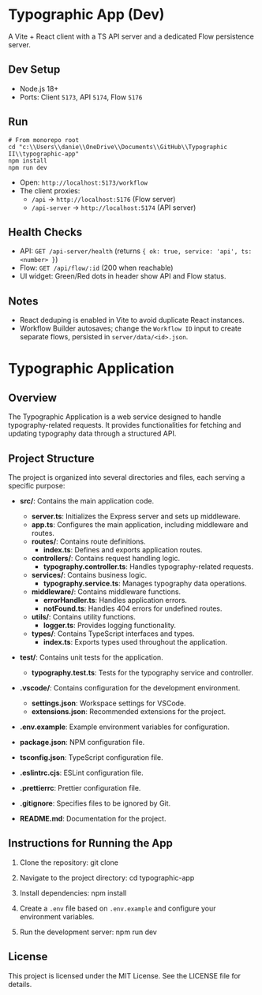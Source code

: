 # Typographic App (Dev)

A Vite + React client with a TS API server and a dedicated Flow persistence server.

## Dev Setup

- Node.js 18+
- Ports: Client `5173`, API `5174`, Flow `5176`

## Run

```pwsh
# From monorepo root
cd "c:\\Users\\danie\\OneDrive\\Documents\\GitHub\\Typographic II\\typographic-app"
npm install
npm run dev
```

- Open: `http://localhost:5173/workflow`
- The client proxies:
  - `/api` → `http://localhost:5176` (Flow server)
  - `/api-server` → `http://localhost:5174` (API server)

## Health Checks

- API: `GET /api-server/health` (returns `{ ok: true, service: 'api', ts: <number> }`)
- Flow: `GET /api/flow/:id` (200 when reachable)
- UI widget: Green/Red dots in header show API and Flow status.

## Notes

- React deduping is enabled in Vite to avoid duplicate React instances.
- Workflow Builder autosaves; change the `Workflow ID` input to create separate flows, persisted in `server/data/<id>.json`.
# Typographic Application

## Overview
The Typographic Application is a web service designed to handle typography-related requests. It provides functionalities for fetching and updating typography data through a structured API.

## Project Structure
The project is organized into several directories and files, each serving a specific purpose:

- **src/**: Contains the main application code.
  - **server.ts**: Initializes the Express server and sets up middleware.
  - **app.ts**: Configures the main application, including middleware and routes.
  - **routes/**: Contains route definitions.
    - **index.ts**: Defines and exports application routes.
  - **controllers/**: Contains request handling logic.
    - **typography.controller.ts**: Handles typography-related requests.
  - **services/**: Contains business logic.
    - **typography.service.ts**: Manages typography data operations.
  - **middleware/**: Contains middleware functions.
    - **errorHandler.ts**: Handles application errors.
    - **notFound.ts**: Handles 404 errors for undefined routes.
  - **utils/**: Contains utility functions.
    - **logger.ts**: Provides logging functionality.
  - **types/**: Contains TypeScript interfaces and types.
    - **index.ts**: Exports types used throughout the application.
  
- **test/**: Contains unit tests for the application.
  - **typography.test.ts**: Tests for the typography service and controller.

- **.vscode/**: Contains configuration for the development environment.
  - **settings.json**: Workspace settings for VSCode.
  - **extensions.json**: Recommended extensions for the project.

- **.env.example**: Example environment variables for configuration.

- **package.json**: NPM configuration file.

- **tsconfig.json**: TypeScript configuration file.

- **.eslintrc.cjs**: ESLint configuration file.

- **.prettierrc**: Prettier configuration file.

- **.gitignore**: Specifies files to be ignored by Git.

- **README.md**: Documentation for the project.

## Instructions for Running the App

1. Clone the repository:
   git clone <repository-url>

2. Navigate to the project directory:
   cd typographic-app

3. Install dependencies:
   npm install

4. Create a `.env` file based on `.env.example` and configure your environment variables.

5. Run the development server:
   npm run dev

## License
This project is licensed under the MIT License. See the LICENSE file for details.